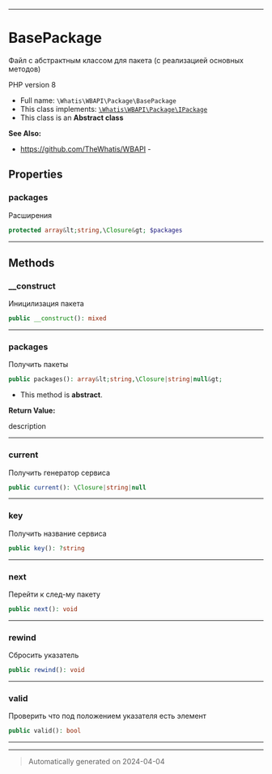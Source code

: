 ***

# BasePackage

Файл с абстрактным классом для
пакета (с реализацией основных
методов)

PHP version 8

* Full name: `\Whatis\WBAPI\Package\BasePackage`
* This class implements:
[`\Whatis\WBAPI\Package\IPackage`](./IPackage.md)
* This class is an **Abstract class**

**See Also:**

* https://github.com/TheWhatis/WBAPI - 



## Properties


### packages

Расширения

```php
protected array&lt;string,\Closure&gt; $packages
```






***

## Methods


### __construct

Иницилизация пакета

```php
public __construct(): mixed
```












***

### packages

Получить пакеты

```php
public packages(): array&lt;string,\Closure|string|null&gt;
```




* This method is **abstract**.




**Return Value:**

description




***

### current

Получить генератор сервиса

```php
public current(): \Closure|string|null
```












***

### key

Получить название сервиса

```php
public key(): ?string
```












***

### next

Перейти к след-му пакету

```php
public next(): void
```












***

### rewind

Сбросить указатель

```php
public rewind(): void
```












***

### valid

Проверить что под положением
указателя есть элемент

```php
public valid(): bool
```












***


***
> Automatically generated on 2024-04-04
